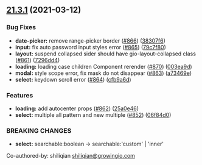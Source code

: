 ## [21.3.1](https://github.com/growingio/gio-design/compare/v21.3.0...v21.3.1) (2021-03-12)


### Bug Fixes

* **date-picker:** remove range-picker border ([#866](https://github.com/growingio/gio-design/issues/866)) ([38307f6](https://github.com/growingio/gio-design/commit/38307f6cee4a56ab9e5acd78cf57211039631df7))
* **input:** fix auto password input styles error ([#865](https://github.com/growingio/gio-design/issues/865)) ([79c7f80](https://github.com/growingio/gio-design/commit/79c7f80b59d7f737f9e3a6f6cfe54e12da3e86d1))
* **layout:** suspend collapsed sider should have gio-layout-collapsed class ([#861](https://github.com/growingio/gio-design/issues/861)) ([7296dd4](https://github.com/growingio/gio-design/commit/7296dd4d7d3d8c2896ca3a3c3552c05847822b1a))
* **loading:** loading case children Component rerender ([#870](https://github.com/growingio/gio-design/issues/870)) ([003ea9d](https://github.com/growingio/gio-design/commit/003ea9de0629dec0b2992c3e730266d6f11f7118))
* **modal:** style scope error, fix mask do not disappear ([#863](https://github.com/growingio/gio-design/issues/863)) ([a73469e](https://github.com/growingio/gio-design/commit/a73469ee89f2bb01331c1b523b8cb4bf94b02636))
* **select:** keydown scroll error ([#864](https://github.com/growingio/gio-design/issues/864)) ([cfb9a6d](https://github.com/growingio/gio-design/commit/cfb9a6d3eb833037f4f1945818fdb0543712fd96))


### Features

* **loading:** add autocenter props ([#862](https://github.com/growingio/gio-design/issues/862)) ([25a0e46](https://github.com/growingio/gio-design/commit/25a0e46d4036e9d9e569204889320d97be0953b9))
* **select:** multiple all pattern and new multiple ([#852](https://github.com/growingio/gio-design/issues/852)) ([06f84d0](https://github.com/growingio/gio-design/commit/06f84d0cf687895f8b7d47378de6ce1256fcdf17))


### BREAKING CHANGES

* **select:** searchable:boolean -> searchable:'custom' | 'inner'

Co-authored-by: shiliqian <shiliqian@growingio.com>



